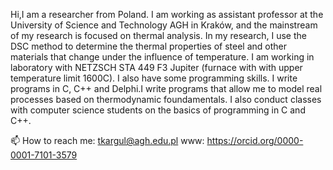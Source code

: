 
Hi,I am a researcher from Poland. I am working as assistant professor at the University of Science and Technology AGH in Kraków, and the mainstream of my research is focused on thermal analysis. In my research, I use the DSC method to determine the thermal properties of steel and other materials that change under the influence of temperature. I am working in laboratory with NETZSCH STA 449 F3 Jupiter (furnace with with upper temperature limit 1600C). I also have some programming skills. I write programs in C, C++ and Delphi.I write programs that allow me to model real processes based on thermodynamic foundamentals.
I also conduct classes with computer science students on the basics of programming in C and C++.

     
📫 How to reach me: tkargul@agh.edu.pl
www: https://orcid.org/0000-0001-7101-3579

<!---
tkargul/tkargul is a ✨ special ✨ repository because its `README.md` (this file) appears on your GitHub profile.
You can click the Preview link to take a look at your changes.
--->

